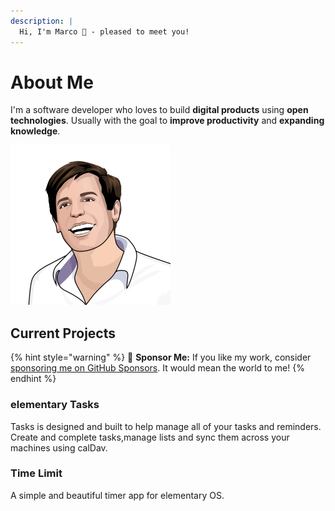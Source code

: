 ```yaml
---
description: |
  Hi, I'm Marco 👋️ - pleased to meet you!
---
```


# About Me

I'm a software developer who loves to build **digital products** using **open technologies**. Usually with the goal to **improve productivity** and **expanding knowledge**.

![Marco Betschart](.gitbook/assets/marco-betschart.png)

## Current Projects

{% hint style="warning" %}
🧡️ **Sponsor Me:** If you like my work, consider [sponsoring me on GitHub Sponsors](https://github.com/sponsors/marbetschar). It would mean the world to me!
{% endhint %}

### elementary Tasks

Tasks is designed and built to help manage all of your tasks and reminders. Create and complete tasks,manage lists and sync them across your machines using calDav.

### Time Limit

A simple and beautiful timer app for elementary OS.